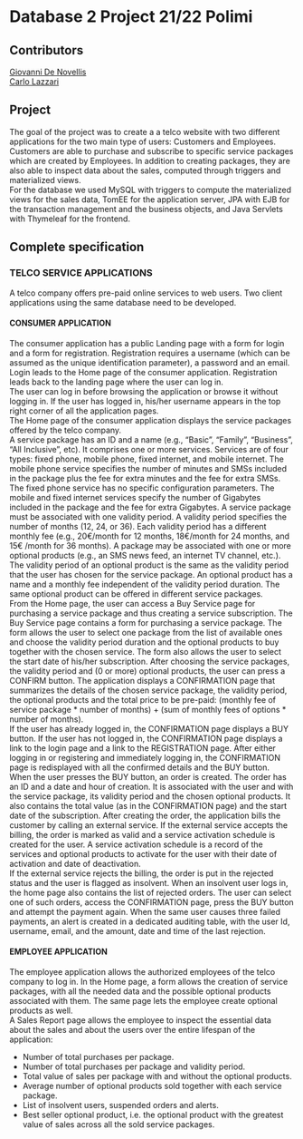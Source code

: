 # Database 2 Project 21/22 Polimi
## Contributors
[Giovanni De Novellis](https://github.com/GiovanniDeNovellis)<br>
[Carlo Lazzari](https://github.com/unbearableDarkness)
## Project
The goal of the project was to create a a telco website with two different applications for the two main type of users: Customers and Employees. Customers are able to purchase and subscribe to specific service packages which are created by Employees. In addition to creating packages, they are also able to inspect data about the sales, computed through triggers and materialized views. <br>
For the database we used MySQL with triggers to compute the materialized views for the sales data, TomEE for the application server, JPA with EJB for the transaction management and the business objects, and Java Servlets with Thymeleaf for the frontend. 
## Complete specification
### TELCO SERVICE APPLICATIONS
A telco company offers pre-paid online services to web users. Two client applications using the same database need to be developed.
#### CONSUMER APPLICATION
The consumer application has a public Landing page with a form for login and a form for registration. Registration requires a username (which can be assumed as the unique identification parameter), a password and an email. Login leads to the Home page of the consumer application. Registration leads back to the landing page where the user can log in.<br>
The user can log in before browsing the application or browse it without logging in. If the user has logged in, his/her username appears in the top right corner of all the application pages.<br>
The Home page of the consumer application displays the service packages offered by the telco company.<br>
A service package has an ID and a name (e.g., “Basic”, “Family”, “Business”, “All Inclusive”, etc). It comprises one or more services. Services are of four types: fixed phone, mobile phone, fixed internet, and mobile internet. The mobile phone service specifies the number of minutes and SMSs included in the package plus the fee for extra minutes and the fee for extra SMSs. The fixed phone service has no specific configuration parameters. The mobile and fixed internet services specify the number of Gigabytes included in the package and the fee for extra Gigabytes. A service package must be associated with one validity period. A validity period specifies the number of months (12, 24, or 36). Each validity period has a different monthly fee (e.g., 20€/month for 12 months, 18€/month for 24 months, and 15€ /month for 36 months). A package may be associated with one or more optional products (e.g., an SMS news feed, an internet TV channel, etc.). The validity period of an optional product is the same as the validity period that the user has chosen for the service package. An optional product has a name and a monthly fee independent of the validity period duration. The same optional product can be offered in different service packages.<br>
From the Home page, the user can access a Buy Service page for purchasing a service package and thus creating a service subscription. The Buy Service page contains a form for purchasing a service package. The form allows the user to select one package from the list of available ones and choose the validity period duration and the optional products to buy together with the chosen service. The form also allows the user to select the start date of his/her subscription. After choosing the service packages, the validity period and (0 or more) optional products, the user can press a CONFIRM button. The application displays a CONFIRMATION page that summarizes the details of the chosen service package, the validity period, the optional products and the total price to be pre-paid: (monthly fee of service package * number of months) + (sum of monthly fees of options * number of months).<br>
If the user has already logged in, the CONFIRMATION page displays a BUY button. If the user has not logged in, the CONFIRMATION page displays a link to the login page and a link to the REGISTRATION page. After either logging in or registering and immediately logging in, the CONFIRMATION page is redisplayed with all the confirmed details and the BUY button.<br>
When the user presses the BUY button, an order is created. The order has an ID and a date and hour of creation. It is associated with the user and with the service package, its validity period and the chosen optional products. It also contains the total value (as in the CONFIRMATION page) and the start date of the subscription. After creating the order, the application bills the customer by calling an external service. If the external service accepts the billing, the order is marked as valid and a service activation schedule is created for the user. A service activation schedule is a record of the services and optional products to activate for the user with their date of activation and date of deactivation.<br>
If the external service rejects the billing, the order is put in the rejected status and the user is flagged as insolvent. When an insolvent user logs in, the home page also contains the list of rejected orders. The user can select one of such orders, access the CONFIRMATION page, press the BUY button and attempt the payment again. When the same user causes three failed payments, an alert is created in a dedicated auditing table, with the user Id, username, email, and the amount, date and time of the last rejection.
#### EMPLOYEE APPLICATION
The employee application allows the authorized employees of the telco company to log in. In the Home page, a form allows the creation of service packages, with all the needed data and the possible optional products associated with them. The same page lets the employee create optional products as well.<br>
A Sales Report page allows the employee to inspect the essential data about the sales and about the users over the entire lifespan of the application:
 - Number of total purchases per package.
 - Number of total purchases per package and validity period.
 - Total value of sales per package with and without the optional products.
 - Average number of optional products sold together with each service package.
 - List of insolvent users, suspended orders and alerts.
 - Best seller optional product, i.e. the optional product with the greatest value of sales across all the sold service packages.
